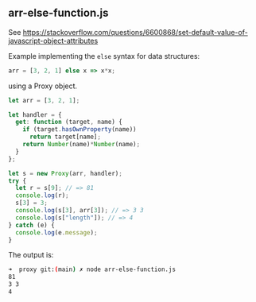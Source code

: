 ## arr-else-function.js

See https://stackoverflow.com/questions/6600868/set-default-value-of-javascript-object-attributes

Example implementing the `else` syntax for data structures:

```javascript
arr = [3, 2, 1] else x => x*x;
```

using a Proxy object.

```javascript
let arr = [3, 2, 1];

let handler = {
  get: function (target, name) {
    if (target.hasOwnProperty(name))
      return target[name];
    return Number(name)*Number(name);
  }
};

let s = new Proxy(arr, handler);
try {
  let r = s[9]; // => 81
  console.log(r);
  s[3] = 3;
  console.log(s[3], arr[3]); // => 3 3
  console.log(s["length"]); // => 4
} catch (e) {
  console.log(e.message);
}
```
The output is:

```bash
➜  proxy git:(main) ✗ node arr-else-function.js
81
3 3
4
```